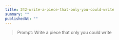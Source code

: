 ```yaml
---
title: 242-write-a-piece-that-only-you-could-write
summary: ""
publishedAt: ""
---
```


> Prompt: Write a piece that only you could write


